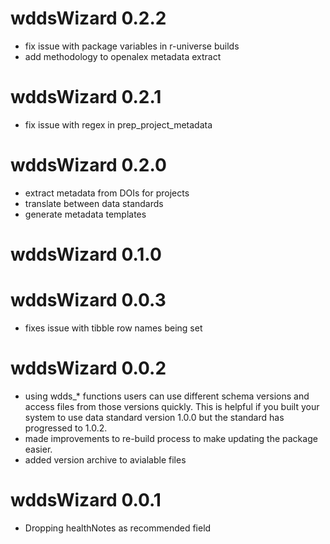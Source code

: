 # wddsWizard 0.2.2

- fix issue with package variables in r-universe builds
- add methodology to openalex metadata extract

# wddsWizard 0.2.1

- fix issue with regex in prep_project_metadata

# wddsWizard 0.2.0

* extract metadata from DOIs for projects
* translate between data standards
* generate metadata templates


# wddsWizard 0.1.0

# wddsWizard 0.0.3

* fixes issue with tibble row names being set

# wddsWizard 0.0.2

* using wdds_* functions users can use different schema versions and access files
from those versions quickly. This is helpful if you built your system to use 
data standard version 1.0.0 but the standard has progressed to 1.0.2. 
* made improvements to re-build process to make updating the package easier.
* added version archive to avialable files

# wddsWizard 0.0.1

* Dropping healthNotes as recommended field
